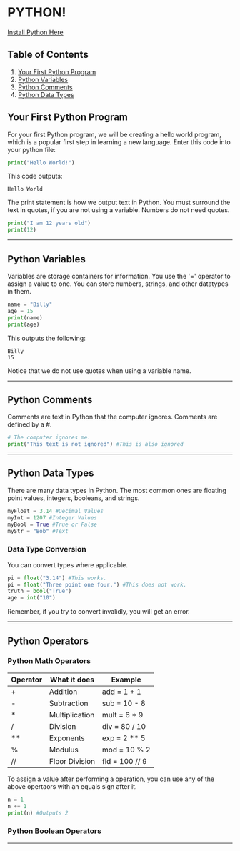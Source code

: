 # PYTHON!

[Install Python Here](https://www.python.org/downloads/)

## Table of Contents
1. [Your First Python Program](https://ssloke420.github.io/py/#your-first-python-program)
2. [Python Variables](https://ssloke420.github.io/py/#python-variables)
3. [Python Comments](https://ssloke420.github.io/py/#python-comments)
4. [Python Data Types](https://ssloke420.github.io/py/#python-data-types)
## Your First Python Program
For your first Python program, we will be creating a hello world program, which is a popular first step in learning a new language.
Enter this code into your python file:
```python
print("Hello World!")
```
This code outputs:
```
Hello World
```
The print statement is how we output text in Python. You must surround the text in quotes, if you are not using a variable. Numbers do not need quotes.

```python
print("I am 12 years old")
print(12)
```
------------------------------------------------------------------------------------------------------

## Python Variables
Variables are storage containers for information. You use the '=' operator to assign a value to one. You can store numbers, strings, and other datatypes in them.

```python
name = "Billy"
age = 15
print(name)
print(age)
```
This outputs the following:
```
Billy
15
```
Notice that we do not use quotes when using a variable name.

-------------------------------------------------------------------------------------------------------------

## Python Comments
Comments are text in Python that the computer ignores. Comments are defined by a #.
```python
# The computer ignores me.
print("This text is not ignored") #This is also ignored
```

--------------------------------------------------------------------------------------------------------------

## Python Data Types

There are many data types in Python. The most common ones are floating point values, integers, booleans, and strings.
```python
myFloat = 3.14 #Decimal Values
myInt = 1207 #Integer Values
myBool = True #True or False
myStr = "Bob" #Text
```
### Data Type Conversion

You can convert types where applicable.

```python
pi = float("3.14") #This works.
pi = float("Three point one four.") #This does not work.
truth = bool("True")
age = int("10")
```
Remember, if you try to convert invalidly, you will get an error.

------------------------------------------------------------------------------------------------------------------------------
## Python Operators

### Python Math Operators

| Operator | What it does | Example |
| -------- | ------------| -------- |
|    +     | Addition | add = 1 + 1 |
|    -     | Subtraction | sub = 10 - 8 |
|    *     | Multiplication | mult = 6 * 9 |
|    /     | Division | div = 80 / 10 |
|    **    |  Exponents | exp = 2 ** 5 |
|    %     |  Modulus  | mod = 10 % 2  |
|   //      | Floor Division | fld = 100 // 9 |

To assign a value after performing a operation, you can use any of the above opertaors with an equals sign after it.

```python
n = 1
n += 1
print(n) #Outputs 2
```
### Python Boolean Operators

-------------------------------------------------------------------------------------------------------------




